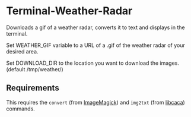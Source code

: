 # Terminal-Weather-Radar

Downloads a gif of a weather radar, converts it to text and displays in the terminal.

Set WEATHER_GIF variable to a URL of a .gif of the weather radar of your desired area.

Set DOWNLOAD_DIR to the location you want to download the images. (default /tmp/weather/)

## Requirements

This requires the `convert` (from [ImageMagick](http://www.imagemagick.org/script/index.php))
and `img2txt` (from [libcaca](https://github.com/cacalabs/libcaca/blob/master/python/examples/img2txt.py))
commands.
